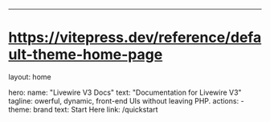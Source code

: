 ---
# https://vitepress.dev/reference/default-theme-home-page
layout: home

hero:
  name: "Livewire V3 Docs"
  text: "Documentation for Livewire V3"
  tagline: owerful, dynamic, front-end UIs without leaving PHP.
  actions:
    - theme: brand
      text: Start Here
      link: /quickstart